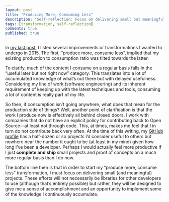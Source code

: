 ```yaml
---
layout: post
title: "Producing More, Consuming Less"
description: "Self-reflection: Focus on delivering small but meaningful projects on a regular basis."
tags: [transformation, self-reflection]
comments: true
published: true
---
```


In [my last post](/2015/01/01/transformations.html), I listed several improvements or transformations I wanted to undergo in 2015. The first, “produce more, consume less”, implied that my existing production to consumption ratio was tilted towards the latter.

To clarify, much of the content I consume on a regular basis falls in the “useful later but not right now” category. This translates into a lot of accumulated knowledge of what’s out there but with delayed usefulness. Considering my line of work (software engineering) and its inherent requirement of keeping up with the latest techniques and tools, consuming a lot of content is really part of my life.

So then, if consumption isn’t going anywhere, what does that mean for the production side of things? Well, another point of clarification is that the work I produce now is effectively all behind closed doors. I work with companies that do not have an explicit policy for contributing back to Open Source—at least not through code. This, at times, makes me feel that I in turn do not contribute back very often. At the time of this writing, my [GitHub profile](https://github.com/jboursiquot) has a half-dozen or so projects I’d consider useful to others but nowhere near the number it ought to be (at least in my mind) given how long I’ve been a developer. Perhaps I would actually feel more productive if I just **complete and ship** small projects and proof of concepts on a much more regular basis than I do now.

The bottom line then is that in order to start my “produce more, consume less” transformation, I must focus on delivering small (and meaningful) projects. These efforts will not necessarily be libraries for other developers to use (although that’s entirely possible) but rather, they will be designed to give me a sense of accomplishment and an opportunity to implement some of the knowledge I continuously accumulate.

